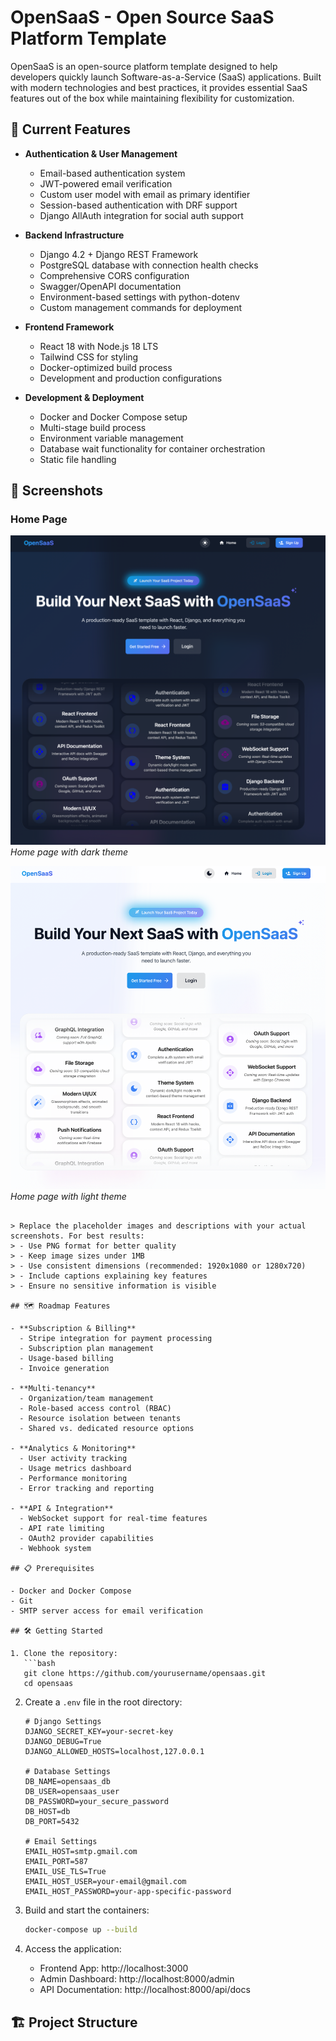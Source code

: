 # OpenSaaS - Open Source SaaS Platform Template

OpenSaaS is an open-source platform template designed to help developers quickly launch Software-as-a-Service (SaaS) applications. Built with modern technologies and best practices, it provides essential SaaS features out of the box while maintaining flexibility for customization.

## 🎯 Current Features

- **Authentication & User Management**
  - Email-based authentication system
  - JWT-powered email verification
  - Custom user model with email as primary identifier
  - Session-based authentication with DRF support
  - Django AllAuth integration for social auth support

- **Backend Infrastructure**
  - Django 4.2 + Django REST Framework
  - PostgreSQL database with connection health checks
  - Comprehensive CORS configuration
  - Swagger/OpenAPI documentation
  - Environment-based settings with python-dotenv
  - Custom management commands for deployment

- **Frontend Framework**
  - React 18 with Node.js 18 LTS
  - Tailwind CSS for styling
  - Docker-optimized build process
  - Development and production configurations

- **Development & Deployment**
  - Docker and Docker Compose setup
  - Multi-stage build process
  - Environment variable management
  - Database wait functionality for container orchestration
  - Static file handling

## 📸 Screenshots
### Home Page
![Home Page - Dark](screenshots/Home-Dark.png)
*Home page with dark theme*

![Home Page - Light](screenshots/Home-Light.png)
*Home page with light theme*

```

> Replace the placeholder images and descriptions with your actual screenshots. For best results:
> - Use PNG format for better quality
> - Keep image sizes under 1MB
> - Use consistent dimensions (recommended: 1920x1080 or 1280x720)
> - Include captions explaining key features
> - Ensure no sensitive information is visible

## 🗺️ Roadmap Features

- **Subscription & Billing**
  - Stripe integration for payment processing
  - Subscription plan management
  - Usage-based billing
  - Invoice generation

- **Multi-tenancy**
  - Organization/team management
  - Role-based access control (RBAC)
  - Resource isolation between tenants
  - Shared vs. dedicated resource options

- **Analytics & Monitoring**
  - User activity tracking
  - Usage metrics dashboard
  - Performance monitoring
  - Error tracking and reporting

- **API & Integration**
  - WebSocket support for real-time features
  - API rate limiting
  - OAuth2 provider capabilities
  - Webhook system

## 📋 Prerequisites

- Docker and Docker Compose
- Git
- SMTP server access for email verification

## 🛠️ Getting Started

1. Clone the repository:
   ```bash
   git clone https://github.com/yourusername/opensaas.git
   cd opensaas
   ```

2. Create a `.env` file in the root directory:
   ```
   # Django Settings
   DJANGO_SECRET_KEY=your-secret-key
   DJANGO_DEBUG=True
   DJANGO_ALLOWED_HOSTS=localhost,127.0.0.1

   # Database Settings
   DB_NAME=opensaas_db
   DB_USER=opensaas_user
   DB_PASSWORD=your_secure_password
   DB_HOST=db
   DB_PORT=5432

   # Email Settings
   EMAIL_HOST=smtp.gmail.com
   EMAIL_PORT=587
   EMAIL_USE_TLS=True
   EMAIL_HOST_USER=your-email@gmail.com
   EMAIL_HOST_PASSWORD=your-app-specific-password
   ```

3. Build and start the containers:
   ```bash
   docker-compose up --build
   ```

4. Access the application:
   - Frontend App: http://localhost:3000
   - Admin Dashboard: http://localhost:8000/admin
   - API Documentation: http://localhost:8000/api/docs

## 🏗️ Project Structure

```